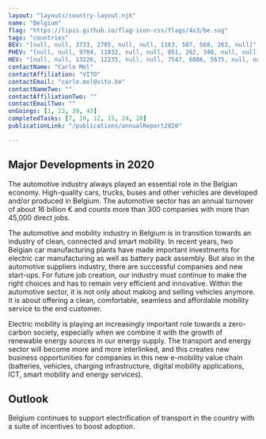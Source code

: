 ```yaml
---
layout: "layouts/country-layout.njk"
name: "Belgium"
flag: "https://lipis.github.io/flag-icon-css/flags/4x3/be.svg"
tags: "countries"
BEV: "[null, null, 3733, 2705, null, null, 1163, 507, 568, 263, null]"
PHEV: "[null, null, 9704, 11832, null, null, 851, 262, 340, null, null]"
HEV: "[null, null, 13226, 12235, null, null, 7547, 6086, 5675, null, null]"
contactName: "​​​​​​Carlo Mol"
contactAffiliation: "VITO"
contactEmail: "carlo.mol@vito.be"
contactNameTwo: "​​​​​​"
contactAffiliationTwo: ""
contactEmailTwo: ""
onGoings: [1, 23, 39, 43]
completedTasks: [7, 10, 12, 15, 24, 28]
publicationLink: "/publications/annualReport2020"

---
```

## Major Developments in 2020 
The automotive industry always played an essential role in the Belgian economy. High-quality cars, trucks, buses and other vehicles are developed and/or produced in Belgium. The automotive sector has an annual turnover of about 16 billion € and counts more than 300 companies with more than 45,000 direct jobs. 

The automotive and mobility industry in Belgium is in transition towards an industry of clean, connected and smart mobility. In recent years, two Belgian car manufacturing plants have made important investments for electric car manufacturing as well as battery pack assembly. But also in the automotive suppliers industry, there are successful companies and new start-ups. For future job creation, our industry must continue to make the right choices and has to remain very efficient and innovative. Within the automotive sector, it is not only about making and selling vehicles anymore. It is about offering a clean, comfortable, seamless and affordable mobility service to the end customer. 

Electric mobility is playing an increasingly important role towards a zero-carbon society, especially when we combine it with the growth of renewable energy sources in our energy supply. The transport and energy sector will become more and more interlinked, and this creates new business opportunities for companies in this new e-mobility value chain (batteries, vehicles, charging infrastructure, digital mobility applications, ICT, smart mobility and energy services). 

## Outlook
Belgium continues to support electrification of transport in the country with a suite of incentives to boost adoption. 

